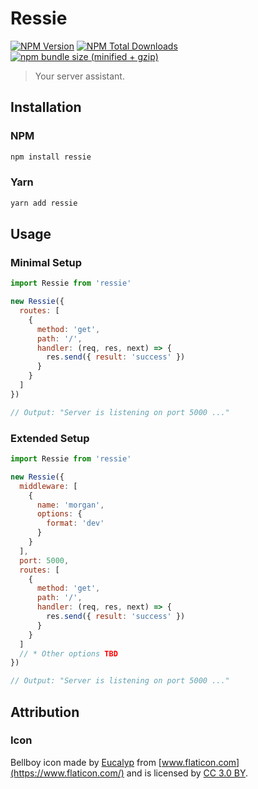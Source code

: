 # Ressie

[![NPM Version][npm-image]][npm-url] [![NPM Total Downloads][npm-downloads]][npm-url] [![npm bundle size (minified + gzip)][size-image]][npm-url]

> Your server assistant.

## Installation

### NPM

```sh
npm install ressie
```

### Yarn

```sh
yarn add ressie
```

## Usage

### Minimal Setup

```js
import Ressie from 'ressie'

new Ressie({
  routes: [
    {
      method: 'get',
      path: '/',
      handler: (req, res, next) => {
        res.send({ result: 'success' })
      }
    }
  ]
})

// Output: "Server is listening on port 5000 ..."
```

### Extended Setup

```js
import Ressie from 'ressie'

new Ressie({
  middleware: [
    {
      name: 'morgan',
      options: {
        format: 'dev'
      }
    }
  ],
  port: 5000,
  routes: [
    {
      method: 'get',
      path: '/',
      handler: (req, res, next) => {
        res.send({ result: 'success' })
      }
    }
  ]
  // * Other options TBD
})

// Output: "Server is listening on port 5000 ..."
```

## Attribution

### Icon

Bellboy icon made by [Eucalyp](https://www.flaticon.com/authors/eucalyp) from [www.flaticon.com](https://www.flaticon.com/) and is licensed by [CC 3.0 BY](http://creativecommons.org/licenses/by/3.0/).

[npm-image]: https://img.shields.io/npm/v/ressie.svg
[npm-downloads]: https://img.shields.io/npm/dt/ressie.svg
[npm-url]: https://www.npmjs.com/package/ressie
[size-image]: https://img.shields.io/bundlephobia/minzip/ressie.svg
